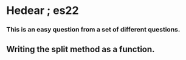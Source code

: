 # Hedear ; es22
### This is an easy question from a set of different questions.
## Writing the split method as a function.
